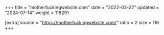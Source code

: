 +++
title = "motherfuckingwebsite.com"
date = "2022-03-22"
updated = "2024-07-14"
weight = 118291

[extra]
source = "https://motherfuckingwebsite.com/"
ratio = 2
size = 116
+++
